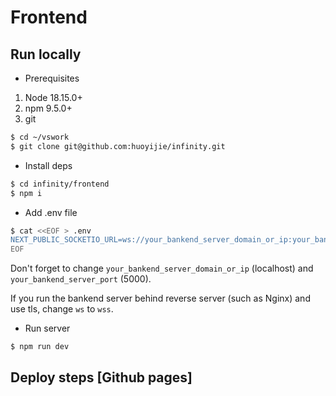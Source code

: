 # Frontend

## Run locally

* Prerequisites

1. Node 18.15.0+
2. npm 9.5.0+
3. git

```bash
$ cd ~/vswork
$ git clone git@github.com:huoyijie/infinity.git
```

* Install deps

```bash
$ cd infinity/frontend
$ npm i
```

* Add .env file

```bash
$ cat <<EOF > .env
NEXT_PUBLIC_SOCKETIO_URL=ws://your_bankend_server_domain_or_ip:your_bankend_server_port
EOF
```

Don't forget to change `your_bankend_server_domain_or_ip` (localhost) and `your_bankend_server_port` (5000).

If you run the bankend server behind reverse server (such as Nginx) and use tls, change `ws` to `wss`. 

* Run server

```bash
$ npm run dev
```

## Deploy steps [Github pages]